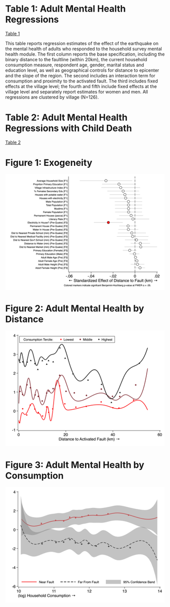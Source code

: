 # Table 1: Adult Mental Health Regressions
[Table 1](T_regressions.csv)

This table reports regression estimates of
the effect of the earthquake on the mental health of adults
who responded to the household survey mental health module.
The first column reports the base specification,
including the binary distance to the faultline (within 20km),
the current household consumption measure,
respondent age, gender, marital status and education level,
as well as geographical controls for
distance to epicenter and the slope of the region.
The second includes an interaction term for
consumption and proximity to the activated fault.
The third includes fixed effects at the village level;
the fourth and fifth include fixed effects at the village level
and separately report estimates for women and men.
All regressions are clustered by village (N=126).

# Table 2: Adult Mental Health Regressions with Child Death
[Table 2](T_regressions_death.csv)

# Figure 1: Exogeneity
![](F_exogeneity.png)

# Figure 2: Adult Mental Health by Distance
![](F_distance.png)

# Figure 3: Adult Mental Health by Consumption
![](F_consumption.png)
